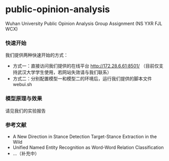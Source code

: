 # public-opinion-analysis
Wuhan University Public Opinion Analysis Group Assignment (NS YXR FJL WCX)

### 快速开始
我们提供两种快速开始的方式：
- 方式一：直接访问我们提供的在线平台 http://172.28.6.61:8501/ （目前仅支持武汉大学学生使用，若网站失效请与我们联系）
- 方式二：分别配置模型一和模型二的环境后，运行我们提供的脚本文件 webui.sh

### 模型原理与效果
  请见我们的实验报告

### 参考文献
- A New Direction in Stance Detection Target-Stance Extraction in the Wild
- Unified Named Entity Recognition as Word-Word Relation Classification
- ...（补充中）
